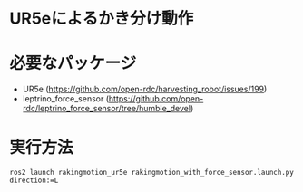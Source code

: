 # UR5eによるかき分け動作 
# 必要なパッケージ
- UR5e (https://github.com/open-rdc/harvesting_robot/issues/199)
- leptrino_force_sensor (https://github.com/open-rdc/leptrino_force_sensor/tree/humble_devel)

# 実行方法

```
ros2 launch rakingmotion_ur5e rakingmotion_with_force_sensor.launch.py direction:=L
```

